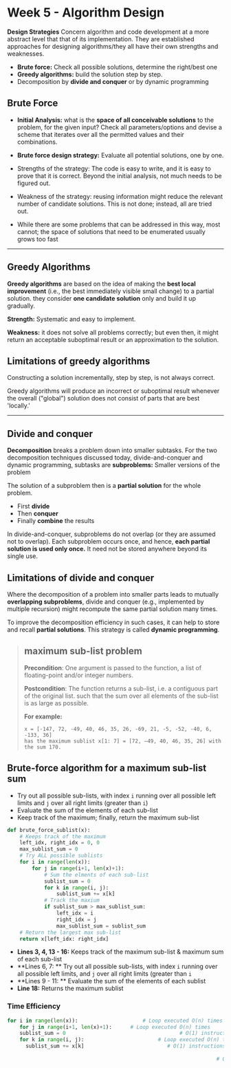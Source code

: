 # Week 5 - Algorithm Design

**Design Strategies** Concern algorithm and code development at a more abstract level that that of its implementation. They are established approaches for designing algorithms/they all have their own strengths and weaknesses.

- **Brute force:** Check all possible solutions, determine the right/best one
- **Greedy algorithms:** build the solution step by step.
- Decomposition by **divide and conquer** or by dynamic programming

## Brute Force

* **Initial Analysis:** what is the **space of all conceivable solutions** to the problem, for the given input? Check all parameters/options and devise a scheme that iterates over all the permitted values and their combinations.

* **Brute force design strategy:** Evaluate all potential solutions, one by one.

* Strengths of the strategy: The code is easy to write, and it is easy to prove that it is correct. Beyond the initial analysis, not much needs to be figured out.

* Weakness of the strategy: reusing information might reduce the relevant number of candidate solutions. This is not done; instead, all are tried out.

* While there are some problems that can be addressed in this way, most cannot; the space of solutions that need to be enumerated usually grows too fast

  

-----

## Greedy Algorithms

**Greedy algorithms** are based on the idea of making the **best local improvement** (i.e., the best immediately visible small change) to a partial solution. they consider **one candidate solution** only and build it up gradually.

**Strength:** Systematic and easy to implement.

**Weakness:** it does not solve all problems correctly; but even then, it might return an acceptable suboptimal result or an approximation to the solution.

## Limitations of greedy algorithms

Constructing a solution incrementally, step by step, is not always correct.

Greedy algorithms will produce an incorrect or suboptimal result whenever the overall ("global") solution does not consist of parts that are best 'locally.'

-----

## Divide and conquer

**Decomposition** breaks a problem down into smaller subtasks. For the two decomposition techniques discussed today, divide-and-conquer and dynamic programming, subtasks are **subproblems:** Smaller versions of the problem

The solution of a subproblem then is a **partial solution** for the whole problem.

* First **divide**
* Then **conquer**
* Finally **combine** the results

In divide-and-conquer, subproblems do not overlap (or they are assumed not to overlap). Each subproblem occurs once, and hence, **each partial solution is used only once.** It need not be stored anywhere beyond its single use.

## Limitations of divide and conquer

Where the decomposition of a problem into smaller parts leads to mutually **overlapping subproblems**, divide and conquer (e.g., implemented by multiple recursion) might recompute the same partial solution many times.

To improve the decomposition efficiency in such cases, it can help to store and recall **partial solutions**. This strategy is called **dynamic programming**.

> ## maximum sub-list problem
>
> **Precondition**: One argument is passed to the function, a list of floating-point and/or integer numbers.
>
> **Postcondition**: The function returns a sub-list, i.e. a contiguous part of the original list. such that the sum over all elements of the sub-list is as large as possible.
>
> **For example:**
>
> ```pseudocode
> x = [-147, 72, -49, 40, 46, 35, 26, -69, 21, -5, -52, -40, 6, -133, 36]
> has the maximum sublist x[1: 7] = [72, –49, 40, 46, 35, 26] with the sum 170.
> ```
>
> 

## Brute-force algorithm for a maximum sub-list sum

- Try out all possible sub-lists, with index ``i`` running over all possible left limits and ``j`` over all right limits (greater than `i`)
- Evaluate the sum of the elements of each sub-list
- Keep track of the maximum; finally, return the maximum sub-list

```python
def brute_force_sublist(x):
    # Keeps track of the maximum
    left_idx, right_idx = 0, 0
    max_sublist_sum = 0
    # Try ALL possible sublists
    for i in range(len(x)):
        for j in range(i+1, len(x)+1):
            # Sum the elments of each sub-list
            sublist_sum = 0
            for k in range(i, j):
                sublist_sum += x[k]
            # Track the maxium
            if sublist_sum > max_sublist_sum:
                left_idx = i
                right_idx = j
                max_sublist_sum = sublist_sum
    # Return the largest max sub-list
    return x[left_idx: right_idx]
```

- **Lines 3, 4, 13 - 16:** Keeps track of the maximum sub-list & maximum sum of each sub-list
- **Lines 6, 7: ** Try out all possible sub-lists, with index ``i`` running over all possible left limits, and ``j`` over all right limits (greater than ``i``
- **Lines 9 - 11: ** Evaluate the sum of the elements of each sublist
- **Line 18:** Returns the maximum sublist

### Time Efficiency

```python
for i in range(len(x)):						# Loop executed O(n) times
	for j in range(i+1, len(x)+1): 		# Loop executed O(n) times
    sublist_sum = 0										# O(1) instructions
    for k in range(i, j):						 # Loop executed O(n) times:
      sublist_sum += x[k]							# O(1) instructions
      
      																# O(n*n*n*1) = O(n³) Time Efficiency
```



